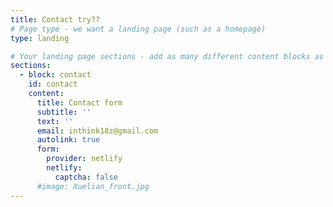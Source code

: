 ```yaml
---
title: Contact try??
# Page type - we want a landing page (such as a homepage)
type: landing

# Your landing page sections - add as many different content blocks as you like
sections:
  - block: contact
    id: contact
    content:
      title: Contact form
      subtitle: ''
      text: ''
      email: inthink18z@gmail.com
      autolink: true
      form:
        provider: netlify
        netlify:
          captcha: false
      #image: Xuelian_front.jpg
---
```

